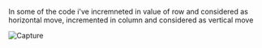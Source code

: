 In some of the code i've incremneted in value of row and considered as horizontal move, 
incremented in column and considered as vertical move

![Capture](https://user-images.githubusercontent.com/71118230/151142291-340a2366-1153-4208-81ce-b24f916a8bcb.PNG)
